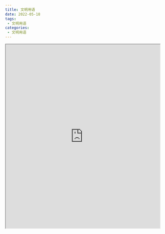 ```yaml
---
title: 文明用语
date: 2022-05-18
tags:
 - 文明用语
categories:
 - 文明用语
---
```




<iframe src="https://wanli.yourtools.icu/pdf/web/viewer.html?file=https://vkceyugu.cdn.bspapp.com/VKCEYUGU-70d376b2-8c13-4496-a61e-94013c96172a/b37054bb-15a3-4e9d-9eca-0a444a621827.pdf" width="100%" height="600px"></iframe>
